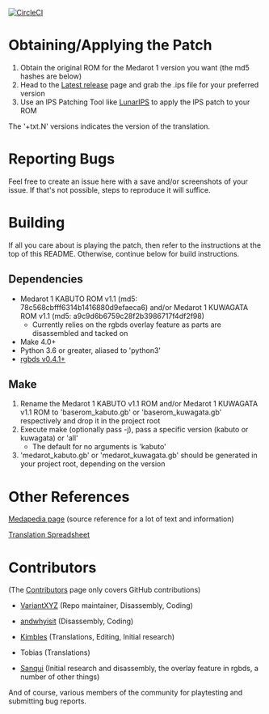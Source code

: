 [![CircleCI](https://circleci.com/gh/Medabots/medarot1/tree/tr_EN.svg?style=svg)](https://app.circleci.com/pipelines/github/Medabots/medarot1?branch=tr_EN)

# Obtaining/Applying the Patch
1. Obtain the original ROM for the Medarot 1 version you want (the md5 hashes are below)
1. Head to the [Latest release](https://github.com/Medabots/medarot1/releases/latest) page and grab the .ips file for your preferred version
1. Use an IPS Patching Tool like [LunarIPS](https://www.romhacking.net/utilities/240/) to apply the IPS patch to your ROM

The '+txt.N' versions indicates the version of the translation.

# Reporting Bugs

Feel free to create an issue here with a save and/or screenshots of your issue. If that's not possible, steps to reproduce it will suffice.

# Building

If all you care about is playing the patch, then refer to the instructions at the top of this README. Otherwise, continue below for build instructions.

## Dependencies

* Medarot 1 KABUTO ROM v1.1 (md5: 78c568cbfff6314b1416880d9efaeca6) and/or Medarot 1 KUWAGATA ROM v1.1 (md5: a9c9d6b6759c28f2b3986717f4df2f98)
	* Currently relies on the rgbds overlay feature as parts are disassembled and tacked on
* Make 4.0+
* Python 3.6 or greater, aliased to 'python3'
* [rgbds v0.4.1+](https://github.com/rednex/rgbds)

## Make

1. Rename the Medarot 1 KABUTO v1.1 ROM and/or Medarot 1 KUWAGATA v1.1 ROM to 'baserom_kabuto.gb' or 'baserom_kuwagata.gb' respectively and drop it in the project root
1. Execute make (optionally pass -j), pass a specific version (kabuto or kuwagata) or 'all'
	* The default for no arguments is 'kabuto'
1. 'medarot_kabuto.gb' or 'medarot_kuwagata.gb' should be generated in your project root, depending on the version

# Other References

[Medapedia page](http://medarot.meowcorp.us/wiki/Medapedia:Medarot_1_Translation_Project) (source reference for a lot of text and information)

[Translation Spreadsheet](https://github.com/Medabots/medarot1_translation)

# Contributors

(The [Contributors](https://github.com/VariantXYZ/medarot1/graphs/contributors) page only covers GitHub contributions)

* [VariantXYZ](https://github.com/VariantXYZ) (Repo maintainer, Disassembly, Coding)
* [andwhyisit](https://github.com/andwhyisit) (Disassembly, Coding)
* [Kimbles](https://medarot.meowcorp.us/wiki/User:Kimbles) (Translations, Editing, Initial research)
* Tobias (Translations)

* [Sanqui](https://github.com/Sanqui) (Initial research and disassembly, the overlay feature in rgbds, a number of other things)

And of course, various members of the community for playtesting and submitting bug reports. 
